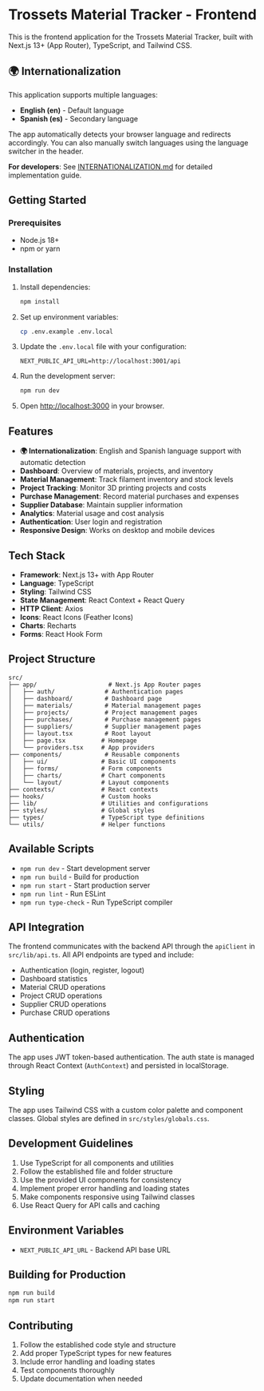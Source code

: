 # Trossets Material Tracker - Frontend

This is the frontend application for the Trossets Material Tracker, built with Next.js 13+ (App Router), TypeScript, and Tailwind CSS.

## 🌍 Internationalization

This application supports multiple languages:

- **English (en)** - Default language
- **Spanish (es)** - Secondary language

The app automatically detects your browser language and redirects accordingly. You can also manually switch languages using the language switcher in the header.

**For developers**: See [INTERNATIONALIZATION.md](./INTERNATIONALIZATION.md) for detailed implementation guide.

## Getting Started

### Prerequisites

- Node.js 18+
- npm or yarn

### Installation

1. Install dependencies:

   ```bash
   npm install
   ```

2. Set up environment variables:

   ```bash
   cp .env.example .env.local
   ```

3. Update the `.env.local` file with your configuration:

   ```
   NEXT_PUBLIC_API_URL=http://localhost:3001/api
   ```

4. Run the development server:

   ```bash
   npm run dev
   ```

5. Open [http://localhost:3000](http://localhost:3000) in your browser.

## Features

- **🌍 Internationalization**: English and Spanish language support with automatic detection
- **Dashboard**: Overview of materials, projects, and inventory
- **Material Management**: Track filament inventory and stock levels
- **Project Tracking**: Monitor 3D printing projects and costs
- **Purchase Management**: Record material purchases and expenses
- **Supplier Database**: Maintain supplier information
- **Analytics**: Material usage and cost analysis
- **Authentication**: User login and registration
- **Responsive Design**: Works on desktop and mobile devices

## Tech Stack

- **Framework**: Next.js 13+ with App Router
- **Language**: TypeScript
- **Styling**: Tailwind CSS
- **State Management**: React Context + React Query
- **HTTP Client**: Axios
- **Icons**: React Icons (Feather Icons)
- **Charts**: Recharts
- **Forms**: React Hook Form

## Project Structure

```
src/
├── app/                    # Next.js App Router pages
│   ├── auth/              # Authentication pages
│   ├── dashboard/         # Dashboard page
│   ├── materials/         # Material management pages
│   ├── projects/          # Project management pages
│   ├── purchases/         # Purchase management pages
│   ├── suppliers/         # Supplier management pages
│   ├── layout.tsx         # Root layout
│   ├── page.tsx          # Homepage
│   └── providers.tsx     # App providers
├── components/            # Reusable components
│   ├── ui/               # Basic UI components
│   ├── forms/            # Form components
│   ├── charts/           # Chart components
│   └── layout/           # Layout components
├── contexts/             # React contexts
├── hooks/                # Custom hooks
├── lib/                  # Utilities and configurations
├── styles/               # Global styles
├── types/                # TypeScript type definitions
└── utils/                # Helper functions
```

## Available Scripts

- `npm run dev` - Start development server
- `npm run build` - Build for production
- `npm run start` - Start production server
- `npm run lint` - Run ESLint
- `npm run type-check` - Run TypeScript compiler

## API Integration

The frontend communicates with the backend API through the `apiClient` in `src/lib/api.ts`. All API endpoints are typed and include:

- Authentication (login, register, logout)
- Dashboard statistics
- Material CRUD operations
- Project CRUD operations
- Supplier CRUD operations
- Purchase CRUD operations

## Authentication

The app uses JWT token-based authentication. The auth state is managed through React Context (`AuthContext`) and persisted in localStorage.

## Styling

The app uses Tailwind CSS with a custom color palette and component classes. Global styles are defined in `src/styles/globals.css`.

## Development Guidelines

1. Use TypeScript for all components and utilities
2. Follow the established file and folder structure
3. Use the provided UI components for consistency
4. Implement proper error handling and loading states
5. Make components responsive using Tailwind classes
6. Use React Query for API calls and caching

## Environment Variables

- `NEXT_PUBLIC_API_URL` - Backend API base URL

## Building for Production

```bash
npm run build
npm run start
```

## Contributing

1. Follow the established code style and structure
2. Add proper TypeScript types for new features
3. Include error handling and loading states
4. Test components thoroughly
5. Update documentation when needed
